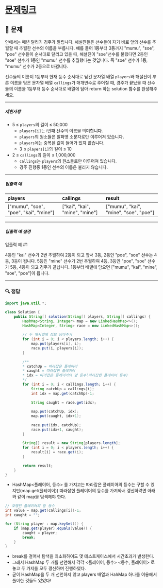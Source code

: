 # [문제링크](https://school.programmers.co.kr/learn/courses/30/lessons/178871)

## 📝 문제

얀에서는 매년 달리기 경주가 열립니다. 해설진들은 선수들이 자기 바로 앞의 선수를 추월할 때 추월한 선수의 이름을 부릅니다. 예를 들어 1등부터 3등까지 "mumu", "soe", "poe" 선수들이 순서대로 달리고 있을 때, 해설진이 "soe"선수를 불렀다면 2등인 "soe" 선수가 1등인 "mumu" 선수를 추월했다는 것입니다. 즉 "soe" 선수가 1등, "mumu" 선수가 2등으로 바뀝니다.

선수들의 이름이 1등부터 현재 등수 순서대로 담긴 문자열 배열 `players`와 해설진이 부른 이름을 담은 문자열 배열 `callings`가 매개변수로 주어질 때, 경주가 끝났을 때 선수들의 이름을 1등부터 등수 순서대로 배열에 담아 return 하는 solution 함수를 완성해주세요.

---

##### 제한사항

-   5 ≤ `players`의 길이 ≤ 50,000
    -   `players[i]`는 i번째 선수의 이름을 의미합니다.
    -   `players`의 원소들은 알파벳 소문자로만 이루어져 있습니다.
    -   `players`에는 중복된 값이 들어가 있지 않습니다.
    -   3 ≤ `players[i]`의 길이 ≤ 10
-   2 ≤ `callings`의 길이 ≤ 1,000,000
    -   `callings`는 `players`의 원소들로만 이루어져 있습니다.
    -   경주 진행중 1등인 선수의 이름은 불리지 않습니다.

---

##### 입출력 예

| players                               | callings                       | result |
|:------------------------------------- |:------------------------------ |:------ |
| ["mumu", "soe", "poe", "kai", "mine"] | ["kai", "kai", "mine", "mine"] | ["mumu", "kai", "mine", "soe", "poe"]       |


---

##### 입출력 예 설명

입출력 예 #1

4등인 "kai" 선수가 2번 추월하여 2등이 되고 앞서 3등, 2등인 "poe", "soe" 선수는 4등, 3등이 됩니다. 5등인 "mine" 선수가 2번 추월하여 4등, 3등인 "poe", "soe" 선수가 5등, 4등이 되고 경주가 끝납니다. 1등부터 배열에 담으면 ["mumu", "kai", "mine", "soe", "poe"]이 됩니다.

---

### 🔍 정답

```java
import java.util.*;

class Solution {
    public String[] solution(String[] players, String[] callings) {
        HashMap<String, Integer> map = new LinkedHashMap<>();
        HashMap<Integer, String> race = new LinkedHashMap<>();
        
        // 두 해시맵에 정보 담아주기
        for (int i = 0; i < players.length; i++) {
            map.put(players[i], i);
            race.put(i, players[i]);
        }
        
        /**
        * catchUp = 따라잡은 플레이어
        * caught = 따라잡힌 플레이어
        * idx = 따라잡은 플레이어의 앞 등수(따라잡힌 플레이어 등수)
        */
        for (int i = 0; i < callings.length; i++) {
            String catchUp = callings[i];
            int idx = map.get(catchUp)-1;
            
            String caught = race.get(idx);
            
            map.put(catchUp, idx);
            map.put(caught, idx+1);
            
            race.put(idx, catchUp);
            race.put(idx+1, caught);
        }
        
        String[] result = new String[players.length];
        for (int i = 0; i < players.length; i++) {
            result[i] = race.get(i);
        }
        
        return result;
    }
}
```
- HashMap<플레이어, 등수> 를 가지고는 따라잡은 플레이어의 등수는 구할 수 있지만(map.get(플레이어)) 따라잡힌 플레이어의 등수를 가져와서 갱신하려면 아래와 같이 map을 탐색해야 한다.

```java
// 호명된 플레이어의 앞 등수
int value = map.get(callings[i])-1;
int caught = "";

for (String player : map.keySet()) {
	if (map.get(player).equals(value)) {
		caught = player;
		break;
	}
}
```
- break를 걸어서 탐색을 최소화하여도 몇 테스트케이스에서 시간초과가 발생한다.
- 그래서 HashMap 두 개를 선언해서 각각 <플레이어, 등수> <등수, 플레이어> 로 놓고 두 가지를 모두 갱신하며 진행하였다.
- 굳이 HashMap을 두 개 선언하지 않고 players 배열과 HahMap 하나를 이용해서 풀이한 것들도 있었다!